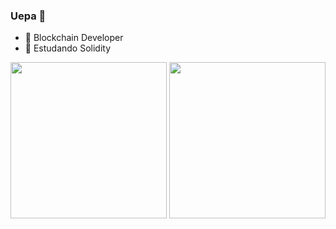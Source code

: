 ### Uepa 👋

- 🔗 Blockchain Developer
- 🌱 Estudando  Solidity

<div align="center">
  <img height="250em" src="https://github-readme-stats.vercel.app/api?username=erickiwa&count_private=true&show_icons=true&theme=dracula&hide_border=true"/>
   <img height="250em" src="https://github-readme-stats.vercel.app/api/top-langs/?username=erickiwa&theme=dracula&hide_border=true"/>
</div>
